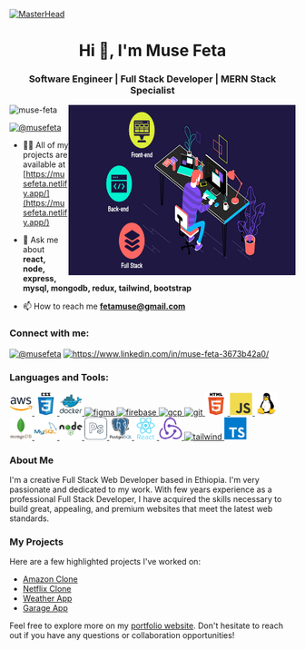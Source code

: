 [![MasterHead](https://user-images.githubusercontent.com/90049773/203906897-67fdb7bf-792c-449e-b9e8-434c15d3cd6a.gif)](https://rishavchanda.io)

<h1 align="center">Hi 👋, I'm Muse Feta</h1>
<h3 align="center">Software Engineer | Full Stack Developer | MERN Stack Specialist</h3>

<img align="right" alt="coding" width="400" height="300" src="https://raw.githubusercontent.com/R041T/R041T/main/fullstack.gif"/>



<p align="left"> <img src="https://komarev.com/ghpvc/?username=muse-feta&label=Profile%20views&color=0e75b6&style=flat" alt="muse-feta" /> </p>

<p align="left"> <a href="https://twitter.com/@musefeta" target="blank"><img src="https://img.shields.io/twitter/follow/@musefeta?logo=twitter&style=for-the-badge" alt="@musefeta" /></a> </p>

- 👨‍💻 All of my projects are available at [https://musefeta.netlify.app/](https://musefeta.netlify.app/)

- 💬 Ask me about **react, node, express, mysql, mongodb, redux, tailwind, bootstrap**

- 📫 How to reach me **fetamuse@gmail.com**

<h3 align="left">Connect with me:</h3>
<p align="left">
<a href="https://twitter.com/@musefeta" target="blank"><img align="center" src="https://raw.githubusercontent.com/rahuldkjain/github-profile-readme-generator/master/src/images/icons/Social/twitter.svg" alt="@musefeta" height="30" width="40" /></a>
<a href="https://www.linkedin.com/in/muse-feta-3673b42a0/" target="blank"><img align="center" src="https://raw.githubusercontent.com/rahuldkjain/github-profile-readme-generator/master/src/images/icons/Social/linked-in-alt.svg" alt="https://www.linkedin.com/in/muse-feta-3673b42a0/" height="30" width="40" /></a>
</p>

<h3 align="left">Languages and Tools:</h3>
<p align="left"> <a href="https://aws.amazon.com" target="_blank" rel="noreferrer"> <img src="https://raw.githubusercontent.com/devicons/devicon/master/icons/amazonwebservices/amazonwebservices-original-wordmark.svg" alt="aws" width="40" height="40"/> </a> <a href="https://www.w3schools.com/css/" target="_blank" rel="noreferrer"> <img src="https://raw.githubusercontent.com/devicons/devicon/master/icons/css3/css3-original-wordmark.svg" alt="css3" width="40" height="40"/> </a> <a href="https://www.docker.com/" target="_blank" rel="noreferrer"> <img src="https://raw.githubusercontent.com/devicons/devicon/master/icons/docker/docker-original-wordmark.svg" alt="docker" width="40" height="40"/> </a> <a href="https://www.figma.com/" target="_blank" rel="noreferrer"> <img src="https://www.vectorlogo.zone/logos/figma/figma-icon.svg" alt="figma" width="40" height="40"/> </a> <a href="https://firebase.google.com/" target="_blank" rel="noreferrer"> <img src="https://www.vectorlogo.zone/logos/firebase/firebase-icon.svg" alt="firebase" width="40" height="40"/> </a> <a href="https://cloud.google.com" target="_blank" rel="noreferrer"> <img src="https://www.vectorlogo.zone/logos/google_cloud/google_cloud-icon.svg" alt="gcp" width="40" height="40"/> </a> <a href="https://git-scm.com/" target="_blank" rel="noreferrer"> <img src="https://www.vectorlogo.zone/logos/git-scm/git-scm-icon.svg" alt="git" width="40" height="40"/> </a> <a href="https://www.w3.org/html/" target="_blank" rel="noreferrer"> <img src="https://raw.githubusercontent.com/devicons/devicon/master/icons/html5/html5-original-wordmark.svg" alt="html5" width="40" height="40"/> </a> <a href="https://developer.mozilla.org/en-US/docs/Web/JavaScript" target="_blank" rel="noreferrer"> <img src="https://raw.githubusercontent.com/devicons/devicon/master/icons/javascript/javascript-original.svg" alt="javascript" width="40" height="40"/> </a> <a href="https://www.linux.org/" target="_blank" rel="noreferrer"> <img src="https://raw.githubusercontent.com/devicons/devicon/master/icons/linux/linux-original.svg" alt="linux" width="40" height="40"/> </a> <a href="https://www.mongodb.com/" target="_blank" rel="noreferrer"> <img src="https://raw.githubusercontent.com/devicons/devicon/master/icons/mongodb/mongodb-original-wordmark.svg" alt="mongodb" width="40" height="40"/> </a> <a href="https://www.mysql.com/" target="_blank" rel="noreferrer"> <img src="https://raw.githubusercontent.com/devicons/devicon/master/icons/mysql/mysql-original-wordmark.svg" alt="mysql" width="40" height="40"/> </a> <a href="https://nodejs.org" target="_blank" rel="noreferrer"> <img src="https://raw.githubusercontent.com/devicons/devicon/master/icons/nodejs/nodejs-original-wordmark.svg" alt="nodejs" width="40" height="40"/> </a> <a href="https://www.photoshop.com/en" target="_blank" rel="noreferrer"> <img src="https://raw.githubusercontent.com/devicons/devicon/master/icons/photoshop/photoshop-line.svg" alt="photoshop" width="40" height="40"/> </a> <a href="https://www.postgresql.org" target="_blank" rel="noreferrer"> <img src="https://raw.githubusercontent.com/devicons/devicon/master/icons/postgresql/postgresql-original-wordmark.svg" alt="postgresql" width="40" height="40"/> </a> <a href="https://reactjs.org/" target="_blank" rel="noreferrer"> <img src="https://raw.githubusercontent.com/devicons/devicon/master/icons/react/react-original-wordmark.svg" alt="react" width="40" height="40"/> </a> <a href="https://redux.js.org" target="_blank" rel="noreferrer"> <img src="https://raw.githubusercontent.com/devicons/devicon/master/icons/redux/redux-original.svg" alt="redux" width="40" height="40"/> </a> <a href="https://tailwindcss.com/" target="_blank" rel="noreferrer"> <img src="https://www.vectorlogo.zone/logos/tailwindcss/tailwindcss-icon.svg" alt="tailwind" width="40" height="40"/> </a> <a href="https://www.typescriptlang.org/" target="_blank" rel="noreferrer"> <img src="https://raw.githubusercontent.com/devicons/devicon/master/icons/typescript/typescript-original.svg" alt="typescript" width="40" height="40"/> </a> </p>



### About Me

I'm a creative Full Stack Web Developer based in Ethiopia. I'm very passionate and dedicated to my work. With few years experience as a professional Full Stack Developer, I have acquired the skills necessary to build great, appealing, and premium websites that meet the latest web standards.

### My Projects

Here are a few highlighted projects I've worked on:

- [Amazon Clone](https://muse-amazon-clone.netlify.app/)
- [Netflix Clone](https://muse-netflix.netlify.app/)
- [Weather App](https://muse-weather.netlify.app/)
- [Garage App](https://github.com/Muse-feta/GarageAppProject)

Feel free to explore more on my [portfolio website](https://musefeta.netlify.app/). Don't hesitate to reach out if you have any questions or collaboration opportunities!

